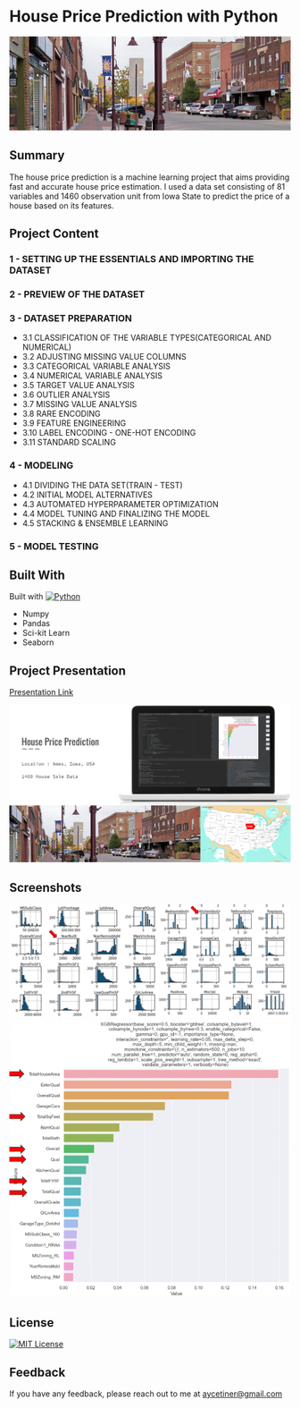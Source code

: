 # House Price Prediction with Python

![App Screenshot](https://github.com/aycetiner/house-price-prediction/blob/main/images/image_3.jpeg)

## Summary

The house price prediction is a machine learning project that aims providing fast and accurate house price estimation. I used a data set consisting of 81 variables and 1460 observation unit from Iowa State to predict the price of a house based on its features.

## Project Content

### 1 - SETTING UP THE ESSENTIALS AND IMPORTING THE DATASET

### 2 - PREVIEW OF THE DATASET

### 3 - DATASET PREPARATION

- 3.1 CLASSIFICATION OF THE VARIABLE TYPES(CATEGORICAL AND NUMERICAL)
- 3.2 ADJUSTING MISSING VALUE COLUMNS
- 3.3 CATEGORICAL VARIABLE ANALYSIS
- 3.4 NUMERICAL VARIABLE ANALYSIS
- 3.5 TARGET VALUE ANALYSIS
- 3.6 OUTLIER ANALYSIS
- 3.7 MISSING VALUE ANALYSIS
- 3.8 RARE ENCODING
- 3.9 FEATURE ENGINEERING
- 3.10 LABEL ENCODING - ONE-HOT ENCODING
- 3.11 STANDARD SCALING

### 4 - MODELING

- 4.1 DIVIDING THE DATA SET(TRAIN - TEST)
- 4.2 INITIAL MODEL ALTERNATIVES
- 4.3 AUTOMATED HYPERPARAMETER OPTIMIZATION
- 4.4 MODEL TUNING AND FINALIZING THE MODEL
- 4.5 STACKING & ENSEMBLE LEARNING

### 5 - MODEL TESTING

## Built With

Built with [![Python][python.org]][python-url]

- Numpy
- Pandas
- Sci-kit Learn
- Seaborn

## Project Presentation

[Presentation Link](https://docs.google.com/presentation/d/1oqCJ0UKpiVH_sxQl296oMAVfwAT9-Y6vwqHC7CPUJyg/edit#slide=id.gc6f80d1ff_0_27)

[![Presentation](https://github.com/aycetiner/house-price-prediction/blob/main/images/presentation.png)](https://docs.google.com/presentation/d/1oqCJ0UKpiVH_sxQl296oMAVfwAT9-Y6vwqHC7CPUJyg/edit#slide=id.gc6f80d1ff_0_27)

## Screenshots

![App Screenshot](https://github.com/aycetiner/house-price-prediction/blob/main/images/image_1.png)
![App Screenshot](https://github.com/aycetiner/house-price-prediction/blob/main/images/image_2.png)

## License

[![MIT License][License-img]](https://github.com/aycetiner/house-price-prediction/blob/main/LICENSE)

## Feedback

If you have any feedback, please reach out to me at aycetiner@gmail.com

[python.org]: https://img.shields.io/badge/-Python-blue?style=for-the-badge&logo=python&logoColor=FFFF2E
[python-url]: https://www.python.org/
[License-img]:https://img.shields.io/badge/license-MIT-blue
